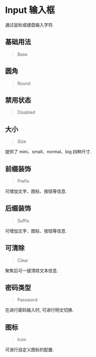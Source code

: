 
# Input 输入框

通过鼠标或键盘输入字符.

## 基础用法

> Base



## 圆角

> Round



## 禁用状态

> Disabled



## 大小

> Size

提供了 mini、small、normal、big 四种尺寸.

## 前缀装饰

> Prefix

可增加文字、图标、按钮等信息.

## 后缀装饰

> Suffix

可增加文字、图标、按钮等信息.

## 可清除

> Clear

聚焦后可一键清除文本信息.

## 密码类型

> Password

在进行密码输入时, 可进行明文切换.

## 图标

> Icon

可进行自定义图标的配置.
